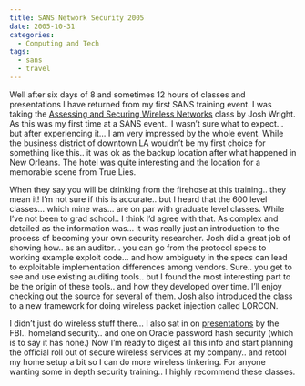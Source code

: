 ```yaml
---
title: SANS Network Security 2005
date: 2005-10-31
categories:
  - Computing and Tech
tags:
  - sans
  - travel
---
```


Well after six days of 8 and sometimes 12 hours of classes and presentations I have returned from my first SANS training event. I was taking the [Assessing and Securing Wireless Networks][1] class by Josh Wright. As this was my first time at a SANS event.. I wasn’t sure what to expect… but after experiencing it… I am very impressed by the whole event. While the business district of downtown LA wouldn’t be my first choice for something like this.. it was ok as the backup location after what happened in New Orleans. The hotel was quite interesting and the location for a memorable scene from True Lies.

 [1]: http://www.sans.org/ns2005/description.php?tid=343&portal=e4ad35bea662df73734cfbd172619e3c

When they say you will be drinking from the firehose at this training.. they mean it! I’m not sure if this is accurate.. but I heard that the 600 level classes… which mine was… are on par with graduate level classes. While I’ve not been to grad school.. I think I’d agree with that. As complex and detailed as the information was… it was really just an introduction to the process of becoming your own security researcher. Josh did a great job of showing how.. as an auditor… you can go from the protocol specs to working example exploit code… and how ambiguety in the specs can lead to exploitable implementation differences among vendors. Sure.. you get to see and use existing auditing tools.. but I found the most interesting part to be the origin of these tools.. and how they developed over time. I’ll enjoy checking out the source for several of them. Josh also introduced the class to a new framework for doing wireless packet injection called LORCON.

I didn’t just do wireless stuff there… I also sat in on [presentations][2] by the FBI.. homeland security.. and one on Oracle password hash security (which is to say it has none.) Now I’m ready to digest all this info and start planning the official roll out of secure wireless services at my company.. and retool my home setup a bit so I can do more wireless tinkering. For anyone wanting some in depth security training.. I highly recommend these classes.

 [2]: http://www.sans.org/ns2005/ "http://www.sans.org/ns2005/"
